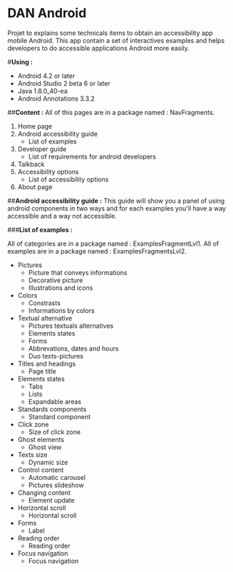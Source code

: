 # **DAN Android**

Projet to explains some technicals items to obtain an accessibility app mobile Android.
This app contain a set of interactives examples and helps developers to do accessible applications Android more easily.

#**Using :**

 - Android 4.2 or later
 - Android Studio 2 beta 6 or later
 - Java 1.8.0_40-ea
 - Android Annotations 3.3.2

##**Content :**
All of this pages are in a package named : NavFragments.

 1. Home page
 2. Android accessibility guide
	 - List of examples
 3. Developer guide
	 - List of requirements for android developers
 4. Talkback 
 5. Accessibility options
	 - List of accessibility options
 6. About page

##**Android accessibility guide :**
This guide will show you a panel of using android components in two ways and for each examples you'll have a way accessible and a way not accessible.

###**List of examples :**

All of categories are in a package named : ExamplesFragmentLvl1.
All of examples are in a package named : ExamplesFragmentsLvl2.

 - Pictures
	 - Picture that conveys informations
	 - Decorative picture
	 - Illustrations and icons
 - Colors
	 - Constrasts
	 - Informations by colors
 - Textual alternative
	 - Pictures textuals alternatives
	 - Elements states
	 - Forms
	 - Abbrevations, dates and hours
	 - Duo texts-pictures
 - Titles and headings
	 - Page title
 - Elements states
	 - Tabs
	 - Lists
	 - Expandable areas
 - Standards components
	 - Standard component
 - Click zone
	 - Size of click zone
 - Ghost elements
	 - Ghost view
 - Texts size
	 - Dynamic size
 - Control content
	 - Automatic carousel
	 - Pictures slideshow
 - Changing content
	 - Element update
 - Horizontal scroll
	 - Horizontal scroll
 - Forms
	 - Label
 - Reading order
	 - Reading order
 - Focus navigation
	 - Focus navigation

